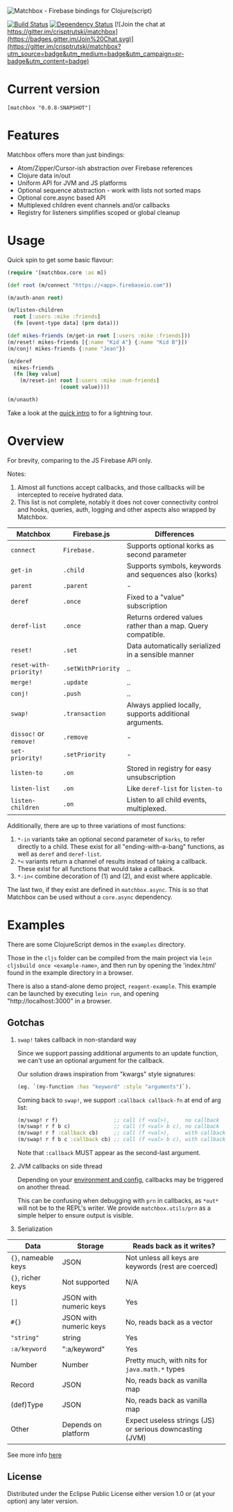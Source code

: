 ![Matchbox - Firebase bindings for Clojure(script)](https://cloud.githubusercontent.com/assets/881351/6866974/0c503f46-d486-11e4-9b88-6e0c833afeb0.png)


[![Build Status](https://travis-ci.org/crisptrutski/matchbox.svg?branch=master)](https://travis-ci.org/crisptrutski/matchbox)
[![Dependency Status](https://www.versioneye.com/clojure/matchbox:matchbox/badge.svg)](https://www.versioneye.com/clojure/matchbox:matchbox)
[![Join the chat at https://gitter.im/crisptrutski/matchbox](https://badges.gitter.im/Join%20Chat.svg)](https://gitter.im/crisptrutski/matchbox?utm_source=badge&utm_medium=badge&utm_campaign=pr-badge&utm_content=badge)

# Current version

```
[matchbox "0.0.8-SNAPSHOT"]
```

# Features

Matchbox offers more than just bindings:

 * Atom/Zipper/Cursor-ish abstraction over Firebase references
 * Clojure data in/out
 * Uniform API for JVM and JS platforms
 * Optional sequence abstraction - work with lists not sorted maps
 * Optional core.async based API
 * Multiplexed children event channels and/or callbacks
 * Registry for listeners simplifies scoped or global cleanup

# Usage

Quick spin to get some basic flavour:

```clojure
(require '[matchbox.core :as m])

(def root (m/connect "https://<app>.firebaseio.com"))

(m/auth-anon root)

(m/listen-children
  root [:users :mike :friends]
  (fn [event-type data] (prn data)))

(def mikes-friends (m/get-in root [:users :mike :friends]))
(m/reset! mikes-friends [{:name "Kid A"} {:name "Kid B"}])
(m/conj! mikes-friends {:name "Jean"})

(m/deref
  mikes-friends
  (fn [key value]
    (m/reset-in! root [:users :mike :num-friends]
                 (count value))))

(m/unauth)
```

Take a look at the [quick intro](docs/quick_intro.cljx) to for a lightning tour.

# Overview

For brevity, comparing to the JS Firebase API only.

Notes:

1. Almost all functions accept callbacks, and those callbacks will be intercepted to receive hydrated data.
2. This list is not complete, notably it does not cover connectivity control and hooks, queries, auth, logging and other aspects also wrapped by Matchbox.

Matchbox | Firebase.js | Differences
-------- | -------- | ------
`connect` | `Firebase.` | Supports optional korks as second parameter
`get-in` | `.child` | Supports symbols, keywords and sequences also (korks)
`parent` | `.parent` | -
`deref` | `.once` | Fixed to a "value" subscription
`deref-list` | `.once` | Returns ordered values rather than a map. Query compatible.
`reset!` | `.set` | Data automatically serialized in a sensible manner
`reset-with-priority!` | `.setWithPriority` | ..
`merge!` | `.update` | ..
`conj!` | `.push` | ..
`swap!` | `.transaction` | Always applied locally, supports additional arguments.
`dissoc!` or `remove!` | `.remove` | -
`set-priority!` | `.setPriority` | -
`listen-to` | `.on` | Stored in registry for easy unsubscription
`listen-list` | `.on` | Like `deref-list` for `listen-to`
`listen-children` | `.on` | Listen to all child events, multiplexed.

Additionally, there are up to three variations of most functions:

1. `*-in` variants take an optional second parameter of `korks`, to refer directly to a child.
   These exist for all "ending-with-a-bang" functions, as well as `deref` and `deref-list`.
2. `*<` variants return a channel of results instead of taking a callback.
   These exist for all functions that would take a callback.
3. `*-in<` combine decoration of (1) and (2), and exist where applicable.

The last two, if they exist are defined in `matchbox.async`. This is so that
Matchbox can be used without a `core.async` dependency.

# Examples

There are some ClojureScript demos in the  `examples` directory.

Those in the `cljs` folder can be compiled from the main project via
`lein cljsbuild once <example-name>`, and then run by opening the 'index.html'
found in the example directory in a browser.

There is also a stand-alone demo project, `reagent-example`. This example can be
launched by executing `lein run`, and opening "http://localhost:3000" in a browser.

## Gotchas

1. `swap!` takes callback in non-standard way

   Since we support passing additional arguments to an update function,
   we can't use an optional argument for the callback.

   Our solution draws inspiration from "kwargs" style signatures:

   ```clojure
   (eg. `(my-function :has "keyword" :style "arguments")`).
   ```

   Coming back to `swap!`, we support `:callback callback-fn` at end of arg list:

   ```clojure
   (m/swap! r f)                  ;; call (f <val>),     no callback
   (m/swap! r f b c)              ;; call (f <val> b c), no callback
   (m/swap! r f :callback cb)     ;; call (f <val>),     with callback `cb`
   (m/swap! r f b c :callback cb) ;; call (f <val> b c), with callback `cb`
   ```

   Note that `:callback` MUST appear as the second-last argument.

2. JVM callbacks on side thread

   Depending on your [environment and
   config](https://www.firebase.com/docs/java-api/javadoc/com/firebase/client/Config.html#setEventTarget(com.firebase.client.EventTarget)),
   callbacks may be triggered on another thread.

   This can be confusing when debugging with `prn` in callbacks, as
   `*out*` will not be to the REPL's writer. We provide `matchbox.utils/prn` as a simple
   helper to ensure output is visible.

3. Serialization

  Data | Storage | Reads back as it writes?
  --- | --- | ---
  `{}`, nameable keys | JSON  | Not unless all keys are keywords (rest are coerced)
  `{}`, richer keys | Not supported | N/A
  `[]` | JSON with numeric keys | Yes
  `#{}` | JSON with numeric keys | No, reads back as a vector
  `"string"` | string | Yes
  `:a/keyword` | ":a/keyword" | Yes
  Number | Number | Pretty much, with nits for `java.math.*` types
  Record | JSON | No, reads back as vanilla map
  (def)Type | JSON | No, reads back as vanilla map
  Other | Depends on platform | Expect useless strings (JS) or serious downcasting (JVM)

  See more info [here](docs/serialization.md)

## License

Distributed under the Eclipse Public License either version 1.0 or (at your option) any later version.
